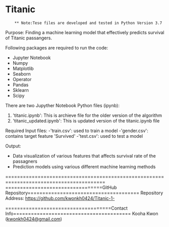 # Titanic
        ** Note:Tese files are developed and tested in Python Version 3.7

Purpose: Finding a machine learning model that effectively predicts survival of Titanic passangers.
 
Following packages are required to run the code:
 - Jupyter Notebook
 - Numpy
 - Matplotlib
 - Seaborn
 - Operator
 - Pandas
 - Sklearn
 - Scipy

There are two Jupyther Notebook Python files (ipynb):
 1. 'titanic.ipynb': This is archieve file for the older version of the algorithm
 2. 'titanic_updated.ipynb': This is updated version of the titanic.ipynb file

Required Input files:
 -'train.csv': used to train a model
 -'gender.csv': contains target feature 'Survived'
 -'test.csv': used to test a model

Output:
 - Data visualization of various features that affects survival rate of the passagners
 - Prediction models using various different machine learning methods
 
 
========================================================================================
=================================GitHub Repository======================================
Repository Address: https://github.com/kwonkh0424/Titanic-1-

====================================Contact Info========================================
 Kooha Kwon (kwonkh0424@gmail.com)

